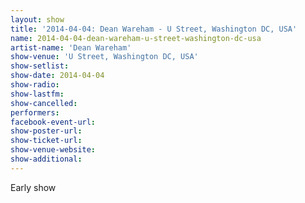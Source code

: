 ```yaml
---
layout: show
title: '2014-04-04: Dean Wareham - U Street, Washington DC, USA'
name: 2014-04-04-dean-wareham-u-street-washington-dc-usa
artist-name: 'Dean Wareham'
show-venue: 'U Street, Washington DC, USA'
show-setlist: 
show-date: 2014-04-04
show-radio: 
show-lastfm: 
show-cancelled: 
performers: 
facebook-event-url: 
show-poster-url: 
show-ticket-url: 
show-venue-website: 
show-additional: 
---
```


Early show